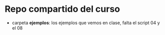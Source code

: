 # Repo compartido del curso


- carpeta **ejemplos**: los ejemplos que vemos en clase, falta el script 04 y el 08
